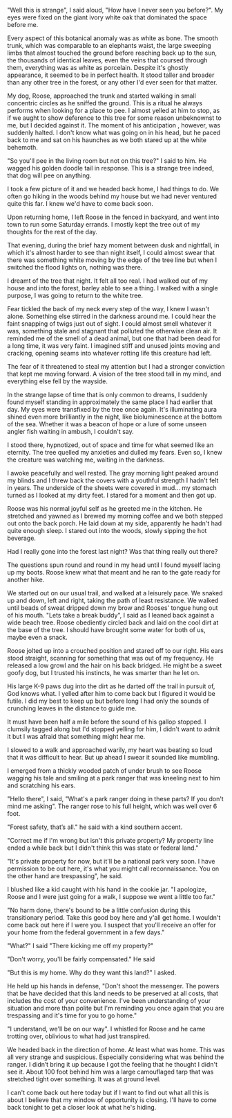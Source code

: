"Well this is strange", I said aloud, "How have I never seen you before?". My eyes were fixed on the giant ivory white oak that dominated the space before me.

Every aspect of this botanical anomaly was as white as bone. The smooth trunk, which was comparable to an elephants waist, the large sweeping limbs that almost touched the ground before reaching back up to the sun, the thousands of identical leaves, even the veins that coursed through them, everything was as white as porcelain. Despite it's ghostly appearance, it seemed to be in perfect health. It stood taller and broader than any other tree in the forest, or any other I'd ever seen for that matter.  

My dog, Roose, approached the trunk and started walking in small concentric circles as he sniffed the ground. This is a ritual he always performs when looking for a place to pee. I almost yelled at him to stop, as if we aught to show deference to this tree for some reason unbeknownst to me, but I decided against it. The moment of his anticipation , however, was suddenly halted. I don't know what was going on in his head, but he paced back to me and sat on his haunches as we both stared up at the white behemoth. 

"So you'll pee in the living room but not on this tree?" I said to him. He wagged his golden doodle tail in response. This is a strange tree indeed, that dog will pee on anything. 

 I took a few picture of it and we headed back home, I had things to do. We often go hiking in the woods behind my house but we had never ventured quite this far. I knew we'd have to come back soon.

Upon returning home, I left Roose in the fenced in backyard, and went into town to run some Saturday errands. I mostly kept the tree out of my thoughts for the rest of the day.

That evening, during the brief hazy moment between dusk and nightfall, in which it's almost harder to see than night itself, I could almost swear that there was something white moving by the edge of the tree line but when I switched the flood lights on, nothing was there.

I dreamt of the tree that night. It felt all too real. I had walked out of my house and into the forest, barley able to see a thing. I walked with a single purpose, I was going to return to the white tree.

Fear tickled the back of my neck every step of the way, I knew I wasn't alone. Something else stirred in the darkness around me. I could hear the faint snapping of twigs just out of sight. I could almost smell whatever it was, something stale and stagnant that polluted the otherwise clean air. It reminded me of the smell of a dead animal, but one that had been dead for a long time, it was very faint. I imagined stiff and unused joints moving and cracking, opening seams into whatever rotting life this creature had left.

The fear of it threatened to steal my attention but I had a stronger conviction that kept me moving forward. A vision of the tree stood tall in my mind, and everything else fell by the wayside.

In the strange lapse of time that is only common to dreams, I suddenly found myself standing in approximately the same place I had earlier that day. My eyes were transfixed by the tree once again. It's illuminating aura shined even more brilliantly in the night, like bioluminescence at the bottom of the sea. Whether it was a beacon of hope or a lure of some unseen angler fish waiting in ambush, I couldn't say.

I stood there, hypnotized, out of space and time for what seemed like an eternity. The tree quelled my anxieties and dulled my fears. Even so, I knew the creature was watching me, waiting in the darkness.

I awoke peacefully and well rested. The gray morning light peaked around my blinds and I threw back the covers with a youthful strength I hadn't felt in years. The underside of the sheets were covered in mud... my stomach turned as I looked at my dirty feet. I stared for a moment and then got up.

Roose was his normal joyful self as he greeted me in the kitchen. He stretched and yawned as I brewed my morning coffee and we both stepped out onto the back porch. He laid down at my side, apparently he hadn't had quite enough sleep. I stared out into the woods, slowly sipping the hot beverage.

Had I really gone into the forest last night? Was that thing really out there?

The questions spun round and round in my head until I found myself lacing up my boots. Roose knew what that meant and he ran to the gate ready for another hike.

We started out on our usual trail, and walked at a leisurely pace. We snaked up and down, left and right, taking the path of least resistance. We walked until beads of sweat dripped down my brow and Rooses' tongue hung out of his mouth. "Lets take a break buddy", I said as I leaned back against a wide beach tree. Roose obediently circled back and laid on the cool dirt at the base of the tree. I should have brought some water for both of us, maybe even a snack.

Roose jolted up into a crouched position and stared off to our right. His ears stood straight, scanning for something that was out of my frequency. He released a low growl and the hair on his back bridged. He might be a sweet goofy dog, but I trusted his instincts, he was smarter than he let on.

His large K-9 paws dug into the dirt as he darted off the trail in pursuit of, God knows what. I yelled after him to come back but I figured it would be futile. I did my best to keep up but before long I had only the sounds of crunching leaves in the distance to guide me.

It must have been half a mile before the sound of his gallop stopped. I clumsily tagged along but I'd stopped yelling for him, I didn't want to admit it but I was afraid that something might hear me.

I slowed to a walk and approached warily, my heart was beating so loud that it was difficult to hear. But up ahead I swear it sounded like mumbling.

I emerged from a thickly wooded patch of under brush to see Roose wagging his tale and smiling at a park ranger that was kneeling next to him and scratching his ears.

"Hello there", I said, "What's a park ranger doing in these parts? If you don't mind me asking". The ranger rose to his full height, which was well over 6 foot. 

"Forest safety, that’s all." he said with a kind southern accent.

"Correct me if I'm wrong but isn't this private property? My property line ended a while back but I didn't think this was state or federal land."

"It's private property for now, but it'll be a national park very soon. I have permission to be out here, it's what you might call reconnaissance. You on the other hand are trespassing", he said.

I blushed like a kid caught with his hand in the cookie jar. "I apologize, Roose and I were just going for a walk, I suppose we went a little too far."

"No harm done, there's bound to be a little confusion during this transitionary period. Take this good boy here and y'all get home. I wouldn't come back out here if I were you. I suspect that you'll receive an offer for your home from the federal government in a few days." 

"What?" I said "There kicking me off my property?"

"Don't worry, you'll be fairly compensated." He said

"But this is my home. Why do they want this land?" I asked.

He held up his hands in defense, "Don't shoot the messenger. The powers that be have decided that this land needs to be preserved at all costs, that includes the cost of your convenience. I've been understanding of your situation and more than polite but I'm reminding you once again that you are trespassing and it's time for you to go home."

"I understand, we'll be on our way". I whistled for Roose and he came trotting over, oblivious to what had just transpired.

We headed back in the direction of home. At least what was home. This was all very strange and suspicious. Especially considering what was behind the ranger. I didn’t bring it up because I got the feeling that he thought I didn't see it. About 100 foot behind him was a large camouflaged tarp that was stretched tight over something. It was at ground level.

I can't come back out here today but if I want to find out what all this is about I believe that my window of opportunity is closing. I'll have to come back tonight to get a closer look at what he's hiding.